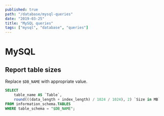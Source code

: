 ```yaml
---
published: true
path: "/database/mysql-queries"
date: "2019-03-25"
title: "MySQL queries"
tags: ["mysql", "database", "queries"]
---
```


# MySQL

## Report table sizes

Replace `$DB_NAME` with appropriate value.

```sql
SELECT
    table_name AS `Table`,
    round(((data_length + index_length) / 1024 / 1024), 2) `Size in MB`
FROM information_schema.TABLES
WHERE table_schema = "$DB_NAME";
```
